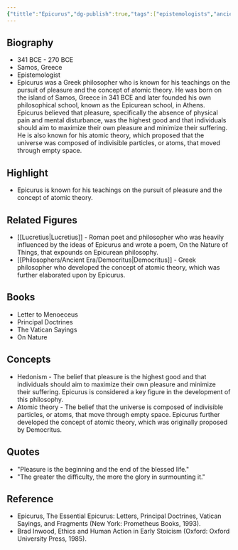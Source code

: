 ```yaml
---
{"tittle":"Epicurus","dg-publish":true,"tags":["epistemologists","ancient-era","Greek","philosophers-of-science","figures","hedonism"],"born-date":-341,"keywords":"Epicurus, philosopher, hedonism, pleasure, happiness, atomic theory","aliases":"Greek philosopher known for his teachings on the pursuit of pleasure and the concept of atomic theory","permalink":"/philosophers/ancient-era/epicurus/","dgPassFrontmatter":true}
---
```


## Biography

-   341 BCE - 270 BCE
-   Samos, Greece
-   Epistemologist
-   Epicurus was a Greek philosopher who is known for his teachings on the pursuit of pleasure and the concept of atomic theory. He was born on the island of Samos, Greece in 341 BCE and later founded his own philosophical school, known as the Epicurean school, in Athens. Epicurus believed that pleasure, specifically the absence of physical pain and mental disturbance, was the highest good and that individuals should aim to maximize their own pleasure and minimize their suffering. He is also known for his atomic theory, which proposed that the universe was composed of indivisible particles, or atoms, that moved through empty space.

## Highlight

-   Epicurus is known for his teachings on the pursuit of pleasure and the concept of atomic theory.

## Related Figures

-   [[Lucretius\|Lucretius]] - Roman poet and philosopher who was heavily influenced by the ideas of Epicurus and wrote a poem, On the Nature of Things, that expounds on Epicurean philosophy.
-   [[Philosophers/Ancient Era/Democritus\|Democritus]] - Greek philosopher who developed the concept of atomic theory, which was further elaborated upon by Epicurus.

## Books

-   Letter to Menoeceus
-   Principal Doctrines
-   The Vatican Sayings
-   On Nature

## Concepts

-   Hedonism - The belief that pleasure is the highest good and that individuals should aim to maximize their own pleasure and minimize their suffering. Epicurus is considered a key figure in the development of this philosophy.
-   Atomic theory - The belief that the universe is composed of indivisible particles, or atoms, that move through empty space. Epicurus further developed the concept of atomic theory, which was originally proposed by Democritus.

## Quotes

-   "Pleasure is the beginning and the end of the blessed life."
-   "The greater the difficulty, the more the glory in surmounting it."

## Reference

-   Epicurus, The Essential Epicurus: Letters, Principal Doctrines, Vatican Sayings, and Fragments (New York: Prometheus Books, 1993).
-   Brad Inwood, Ethics and Human Action in Early Stoicism (Oxford: Oxford University Press, 1985).
